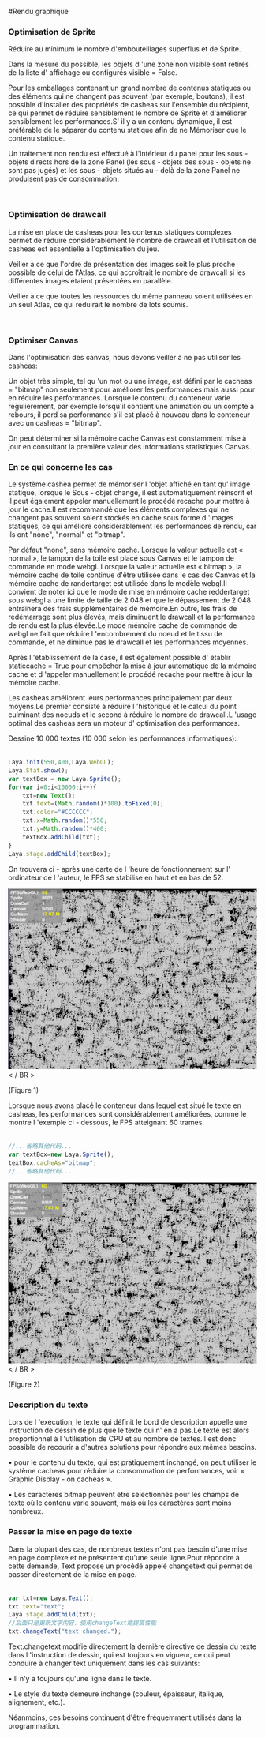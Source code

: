 #Rendu graphique

### **Optimisation de Sprite**

Réduire au minimum le nombre d'embouteillages superflus et de Sprite.

Dans la mesure du possible, les objets d 'une zone non visible sont retirés de la liste d' affichage ou configurés visible = False.

Pour les emballages contenant un grand nombre de contenus statiques ou des éléments qui ne changent pas souvent (par exemple, boutons), il est possible d'installer des propriétés de casheas sur l'ensemble du récipient, ce qui permet de réduire sensiblement le nombre de Sprite et d'améliorer sensiblement les performances.S' il y a un contenu dynamique, il est préférable de le séparer du contenu statique afin de ne Mémoriser que le contenu statique.

Un traitement non rendu est effectué à l'intérieur du panel pour les sous - objets directs hors de la zone Panel (les sous - objets des sous - objets ne sont pas jugés) et les sous - objets situés au - delà de la zone Panel ne produisent pas de consommation.

​

### **Optimisation de drawcall**

La mise en place de casheas pour les contenus statiques complexes permet de réduire considérablement le nombre de drawcall et l'utilisation de casheas est essentielle à l'optimisation du jeu.

Veiller à ce que l'ordre de présentation des images soit le plus proche possible de celui de l'Atlas, ce qui accroîtrait le nombre de drawcall si les différentes images étaient présentées en parallèle.

Veiller à ce que toutes les ressources du même panneau soient utilisées en un seul Atlas, ce qui réduirait le nombre de lots soumis.

​

### **Optimiser Canvas**

Dans l'optimisation des canvas, nous devons veiller à ne pas utiliser les casheas:

Un objet très simple, tel qu 'un mot ou une image, est défini par le cacheas = "bitmap" non seulement pour améliorer les performances mais aussi pour en réduire les performances.
Lorsque le contenu du conteneur varie régulièrement, par exemple lorsqu'il contient une animation ou un compte à rebours, il perd sa performance s'il est placé à nouveau dans le conteneur avec un casheas = "bitmap".

On peut déterminer si la mémoire cache Canvas est constamment mise à jour en consultant la première valeur des informations statistiques Canvas.

### **En ce qui concerne les cas**

Le système cashea permet de mémoriser l 'objet affiché en tant qu' image statique, lorsque le Sous - objet change, il est automatiquement réinscrit et il peut également appeler manuellement le procédé recache pour mettre à jour le cache.Il est recommandé que les éléments complexes qui ne changent pas souvent soient stockés en cache sous forme d 'images statiques, ce qui améliore considérablement les performances de rendu, car ils ont "none", "normal" et "bitmap".

Par défaut "none", sans mémoire cache.
Lorsque la valeur actuelle est « normal », le tampon de la toile est placé sous Canvas et le tampon de commande en mode webgl.
Lorsque la valeur actuelle est « bitmap », la mémoire cache de toile continue d'être utilisée dans le cas des Canvas et la mémoire cache de randertarget est utilisée dans le modèle webgl.Il convient de noter ici que le mode de mise en mémoire cache reddertarget sous webgl a une limite de taille de 2 048 et que le dépassement de 2 048 entraînera des frais supplémentaires de mémoire.En outre, les frais de redémarrage sont plus élevés, mais diminuent le drawcall et la performance de rendu est la plus élevée.Le mode mémoire cache de commande de webgl ne fait que réduire l 'encombrement du noeud et le tissu de commande, et ne diminue pas le drawcall et les performances moyennes.

Après l 'établissement de la case, il est également possible d' établir staticcache = True pour empêcher la mise à jour automatique de la mémoire cache et d 'appeler manuellement le procédé recache pour mettre à jour la mémoire cache.

Les casheas améliorent leurs performances principalement par deux moyens.Le premier consiste à réduire l 'historique et le calcul du point culminant des noeuds et le second à réduire le nombre de drawcall.L 'usage optimal des casheas sera un moteur d' optimisation des performances.

Dessine 10 000 textes (10 000 selon les performances informatiques):


```javascript

Laya.init(550,400,Laya.WebGL);
Laya.Stat.show();
var textBox = new Laya.Sprite();
for(var i=0;i<10000;i++){
    txt=new Text();
    txt.text=(Math.random()*100).toFixed(0);
    txt.color="#CCCCCC";
    txt.x=Math.random()*550;
    txt.y=Math.random()*400;
    textBox.addChild(txt);
}
Laya.stage.addChild(textBox);
```


On trouvera ci - après une carte de l 'heure de fonctionnement sur l' ordinateur de l 'auteur, le FPS se stabilise en haut et en bas de 52.

![1](img/1.png)< / BR >

(Figure 1)

Lorsque nous avons placé le conteneur dans lequel est situé le texte en casheas, les performances sont considérablement améliorées, comme le montre l 'exemple ci - dessous, le FPS atteignant 60 trames.


```javascript

//...省略其他代码...
var textBox=new Laya.Sprite();
textBox.cacheAs="bitmap";
//...省略其他代码...
```


![2](img/2.png)< / BR >

(Figure 2)

### **Description du texte**

Lors de l 'exécution, le texte qui définit le bord de description appelle une instruction de dessin de plus que le texte qui n' en a pas.Le texte est alors proportionnel à l 'utilisation de CPU et au nombre de textes.Il est donc possible de recourir à d'autres solutions pour répondre aux mêmes besoins.

• pour le contenu du texte, qui est pratiquement inchangé, on peut utiliser le système cacheas pour réduire la consommation de performances, voir « Graphic Display - on cacheas ».

• Les caractères bitmap peuvent être sélectionnés pour les champs de texte où le contenu varie souvent, mais où les caractères sont moins nombreux.

### **Passer la mise en page de texte**

Dans la plupart des cas, de nombreux textes n'ont pas besoin d'une mise en page complexe et ne présentent qu'une seule ligne.Pour répondre à cette demande, Text propose un procédé appelé changetext qui permet de passer directement de la mise en page.


```javascript

var txt=new Laya.Text();
txt.text="text";
Laya.stage.addChild(txt);
//后面只是更新文字内容，使用changeText能提高性能
txt.changeText("text changed.");
```


Text.changetext modifie directement la dernière directive de dessin du texte dans l 'instruction de dessin, qui est toujours en vigueur, ce qui peut conduire à changer text uniquement dans les cas suivants:

• Il n'y a toujours qu'une ligne dans le texte.

• Le style du texte demeure inchangé (couleur, épaisseur, italique, alignement, etc.).

Néanmoins, ces besoins continuent d'être fréquemment utilisés dans la programmation.